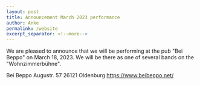 ```yaml
---
layout: post
title: Announcement March 2023 performance
author: Anke
permalink: /website
excerpt_separator: <!--more-->
---
```


We are pleased to announce that we will be performing at the pub "Bei Beppo" on March 18, 2023. We will be there as one of several bands on the "Wohnzimmerbühne".

Bei Beppo
Augustr. 57
26121 Oldenburg
<https://www.beibeppo.net/>
<!--more-->
